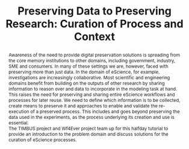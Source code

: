 ---
abstract: 'Awareness of the need to provide digital preservation solutions is spreading
  from the core memory institutions to other domains, including government, industry,
  SME and consumers. In many of these settings we are, however, faced with preserving
  more than just data. In the domain of eScience, for example, investigations are
  increasingly collaborative. Most scientific and engineering domains benefit from
  building on the outputs of other research by sharing information to reason over
  and data to incorporate in the modeling task at hand.


  This raises the need for preserving and sharing entire eScience workflows and processes
  for later reuse. We need to define which information is to be collected, create
  means to preserve it and approaches to enable and validate the re-execution of a
  preserved process. This includes and goes beyond preserving the data used in the
  experiments, as the process underlying its creation and use is essential.


  The TIMBUS project and Wf4Ever project team up for this halfday tutorial to provide
  an introduction to the problem domain and discuss solutions for the curation of
  eScience processes. '
creators:
- Dappert, Angela
- Mayer, Rudolf
- Pröll, Stefan
- Rauber, Andreas
- Page, Kevin
- Palma, Raul
- Garijo, Daniel
date: null
document_url: https://services.phaidra.univie.ac.at/api/object/o:378139/download
grand_parent: iPRES
institutions: []
keywords:
- e-science
- data preservation
- workflows
- semantics
- research objects
- context models
landing_page_url: https://phaidra.univie.ac.at/o:378139
language: eng
layout: publication
license: CC BY-NC-SA 3.0 AT
notes_url: null
parent: iPRES 2014
publication_type: workshops and tutorials
size: 152606
slides_url: null
source_name: iPRES
title: 'Preserving Data to Preserving Research: Curation of Process and Context'
year: 2014
---